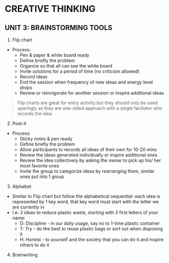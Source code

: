 # CREATIVE THINKING

## UNIT 3: BRAINSTORMING TOOLS

1. Flip chart
  - Process:
    * Pen & paper & white board ready
    * Define briefly the problem
    * Organize so that all can see the white board
    * Invite solutions for a period of time (no criticism allowed)
    * Record ideas
    * End the session when frequency of new ideas and energy level drops
    * Review or reinvigorate for another session or inspire additional ideas
    
  > Flip charts are great for entry activity but they should only be used sparingly as they are one-sided approach with a single faciliator who records the idea
  
2. Post-it
  - Process:
    * Sticky notes & pen ready
    * Define briefly the problem
    * Allow participants to records all ideas of their own for 10-20 mins
    * Review the ideas generated individually or inspire additional ones
    * Review the idea collectively by asking the owner to pick up his/ her most favorite ones
    * Invite the group to categorize ideas by rearranging them, similar ones put into 1 group
    
3. Alphabet
  - Similar to Flip chart but follow the alphabetical sequential: each idea is represented by 1 key word, that key word must start with the letter we are currently in
  - I.e: 3 ideas to reduce plastic waste, starting with 3 first letters of your name:
    * D: Discipline - in our daily usage, say no to 1-time plastic container
    * T: Try - do the best to reuse plastic bags or sort out when disposing it
    * H: Honest - to yourself and the society that you can do it and inspire others to do it
    
4. Brainwriting
    
